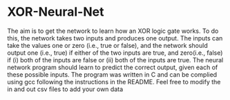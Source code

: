 # XOR-Neural-Net
The aim is to get the network to learn how an XOR logic gate works. To do this, the network takes two inputs and produces one output. The inputs can take the values one or zero (i.e., true or false), and the network should output one (i.e., true) if either of the two inputs are true, and zero(i.e., false) if (i) both of the inputs are false or (ii) both of the inputs are true. The neural network program should learn to predict the correct output, given each of these possible inputs. The program was written in C and can be complied using gcc following the instructions in the README. Feel free to modify the in and out csv files to add your own data
